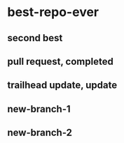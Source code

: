 # best-repo-ever

## second best

## pull request, completed

## trailhead update, update

## new-branch-1

## new-branch-2
